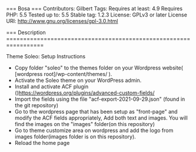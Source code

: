 === Bosa ===
Contributors: Gilbert
Tags: 
Requires at least: 4.9
Requires PHP: 5.5
Tested up to: 5.5
Stable tag: 1.2.3
License: GPLv3 or later
License URI: http://www.gnu.org/licenses/gpl-3.0.html

=== Description =================================================================

Theme Soleo: Setup Instructions

- Copy folder "soleo" to the themes folder on your Wordpress website( [wordpress root]/wp-content/themes/ ).
- Activate the Soleo theme on your WordPress admin.
- Install and activate ACF plugin ()https://wordpress.org/plugins/advanced-custom-fields/
- Import the fields using the file "acf-export-2021-09-29.json" (found in the git repository)
- Go to the wordpress page that has been setup as "front-page" and modify the ACF fields appropriately, Add both text and images. You will find the images on the "images" folder(on this repository)
- Go to theme customize area on wordpress and add the logo from images folder(images folder is on this repository).
- Reload the home page